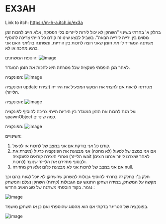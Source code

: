 # EX3AH
Link to itch:
https://m-h-a.itch.io/ex3a



בחלק א' בחרתי בשינוי "השחקן לא יכול לירות לייזרים בלי הפסקה, אלא חייב לחכות זמן מסוים בין ירייה לירייה הבאה".
בשביל לבצע שינו זה קודם כל הייתי צריכה להוסיף משתנה המגדיר לי את הזמן שאני רוצה לחכות בין היריות, ומשתנה בוליאני האם אני כרגע מחכה או לא.

הוספת המשתנים:
![image](https://github.com/hodwys/EX3AH/assets/92233601/d65eaa64-913d-4c0c-bcb5-88377b2c186f)

לאחר מכן הופסתי פונקציה שכל מטרתה היא לחכות את הזמן המוגדר.

הפונקציה:
![image](https://github.com/hodwys/EX3AH/assets/92233601/7650c0f1-920e-4341-a01a-820d7dfef754)

הפונקציה update מטרתה לראות אם לחצתי את המקש המפעיל את הירייה (יצירת הלייזר).

הפונקציה:
![image](https://github.com/hodwys/EX3AH/assets/92233601/3492a405-90cb-45b8-b31e-2373583f3b67)

ועל מנת לחכות את הזמן המוגדר בין היריות הייתי צריכה להוסיף לפונקציה spawnObject כמה שינויים.

הפונקציה:
![image](https://github.com/hodwys/EX3AH/assets/92233601/eef19150-8708-4d98-9a1a-170a49074bc4)

השינויים:
1. קודם כל אני בודקת אם אני במצב של לחכות או לפעול. 
2. אם אני במצב של לפעול (לא מחכה) אני מבצעת את הפונקציה כרגיל (מיצרת את הלייזר) ואחרי היצירה קוראים לפונקציה wait (לאחר שיצרנו לייזר אנחנו רוצים לחכות) ולבסוף מחזירם את הלייזר שנוצר.
3. אם אני במצב של לחכות אני לא מבצעת כלום אלא רק מחזירה null.

חלק ב':
בחלק זה בחרתי להוסיף גבולות למשחק שהשחקן לא יוכל לגעת בהם וכך מקשה על המשחק, במידה ושחקן התנגש עם הגבולות (קירות) השחקן נעלם והמשחק נגמר.
בקוד הוספתי משתנה של סוג האויב החדש :

![image](https://github.com/hodwys/EX3AH/assets/92233601/87752ea9-107e-4327-8c78-26b6fbcb635a)

בפונקציה של הטריגר בדקתי אם הוא מהסוג שהוספתי ואם כן אז השחקן מושמד.

![image](https://github.com/hodwys/EX3AH/assets/92233601/adb2e258-fc6f-47ae-b191-ec27091e6cec)











